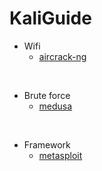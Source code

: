 # KaliGuide

* Wifi
  * <a href="https://github.com/Logic-01001010/KaliGuide/tree/main/aircrack-ng">aircrack-ng</a>
</br>

* Brute force
  * <a href="https://github.com/Logic-01001010/KaliGuide/tree/main/medusa">medusa</a>
</br>

* Framework
  * <a href="https://github.com/Logic-01001010/KaliGuide/tree/main/metasploit">metasploit</a>
</br>
